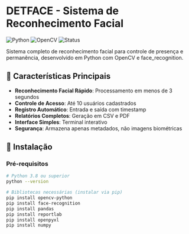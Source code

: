 # DETFACE - Sistema de Reconhecimento Facial

![Python](https://img.shields.io/badge/python-v3.8+-blue.svg)
![OpenCV](https://img.shields.io/badge/OpenCV-4.x-green.svg)
![Status](https://img.shields.io/badge/status-active-success.svg)

Sistema completo de reconhecimento facial para controle de presença e permanência, desenvolvido em Python com OpenCV e face_recognition.

## 🎯 Características Principais

- **Reconhecimento Facial Rápido**: Processamento em menos de 3 segundos
- **Controle de Acesso**: Até 10 usuários cadastrados
- **Registro Automático**: Entrada e saída com timestamp
- **Relatórios Completos**: Geração em CSV e PDF
- **Interface Simples**: Terminal interativo
- **Segurança**: Armazena apenas metadados, não imagens biométricas

## 🚀 Instalação

### Pré-requisitos

```bash
# Python 3.8 ou superior
python --version

# Bibliotecas necessárias (instalar via pip)
pip install opencv-python
pip install face-recognition
pip install pandas
pip install reportlab
pip install openpyxl
pip install numpy

